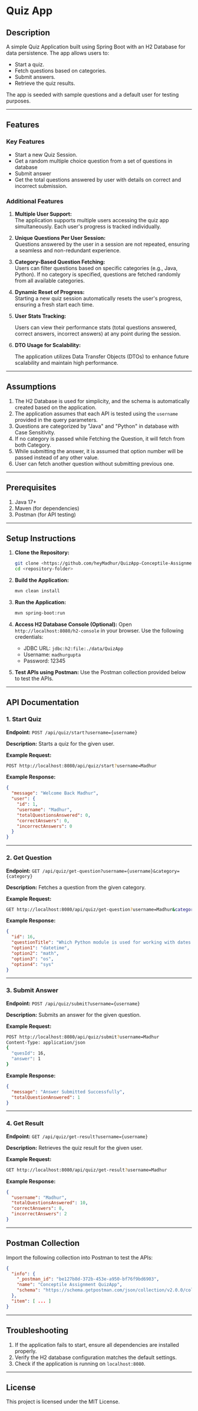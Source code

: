 # Quiz App

## Description
A simple Quiz Application built using Spring Boot with an H2 Database for data persistence. The app allows users to:

- Start a quiz.
- Fetch questions based on categories.
- Submit answers.
- Retrieve the quiz results.

The app is seeded with sample questions and a default user for testing purposes.

---

## Features
### Key Features
- Start a new Quiz Session.
- Get a random multiple choice question from a set of questions in database
- Submit answer
- Get the total questions answered by user with details on correct and incorrect submission.


### Additional Features
1. **Multiple User Support:**  
   The application supports multiple users accessing the quiz app simultaneously. Each user's progress is tracked individually.

2. **Unique Questions Per User Session:**  
   Questions answered by the user in a session are not repeated, ensuring a seamless and non-redundant experience.

3. **Category-Based Question Fetching:**  
   Users can filter questions based on specific categories (e.g., Java, Python). If no category is specified, questions are fetched randomly from all available categories.

4. **Dynamic Reset of Progress:**  
   Starting a new quiz session automatically resets the user's progress, ensuring a fresh start each time.
5. **User Stats Tracking:**

   Users can view their performance stats (total questions answered, correct answers, incorrect answers) at any point during the session.

6. **DTO Usage for Scalability:**

   The application utilizes Data Transfer Objects (DTOs) to enhance future scalability and maintain high performance.


---

## Assumptions
1. The H2 Database is used for simplicity, and the schema is automatically created based on the application.
2. The application assumes that each API is tested using the `username` provided in the query parameters.
3. Questions are categorized by "Java" and "Python" in database with Case Sensitivity. 
4. If no category is passed while Fetching the Question, it will fetch from both Category.
5. While submitting the answer, it is assumed that option number will be passed instead of any other value.
6. User can fetch another question without submitting previous one.

---

## Prerequisites
1. Java 17+
2. Maven (for dependencies)
3. Postman (for API testing)

---

## Setup Instructions

1. **Clone the Repository:**
   ```bash
   git clone <https://github.com/heyMadhur/QuizApp-Conceptile-Assignment.git>
   cd <repository-folder>
   ```

2. **Build the Application:**
   ```bash
   mvn clean install
   ```

3. **Run the Application:**
   ```bash
   mvn spring-boot:run
   ```

4. **Access H2 Database Console (Optional):**
   Open `http://localhost:8080/h2-console` in your browser. Use the following credentials:
    - JDBC URL: `jdbc:h2:file:./data/QuizApp`
    - Username: `madhurgupta`
    - Password: 12345

5. **Test APIs using Postman:**
   Use the Postman collection provided below to test the APIs.

---

## API Documentation

### 1. Start Quiz
**Endpoint:** `POST /api/quiz/start?username={username}`

**Description:** Starts a quiz for the given user.

**Example Request:**
```bash
POST http://localhost:8080/api/quiz/start?username=Madhur
```

**Example Response:**
```json
{
  "message": "Welcome Back Madhur",
  "user": {
    "id": 1,
    "username": "Madhur",
    "totalQuestionsAnswered": 0,
    "correctAnswers": 0,
    "incorrectAnswers": 0
  }
}
```

---

### 2. Get Question
**Endpoint:** `GET /api/quiz/get-question?username={username}&category={category}`

**Description:** Fetches a question from the given category.

**Example Request:**
```bash
GET http://localhost:8080/api/quiz/get-question?username=Madhur&category=Python
```

**Example Response:**
```json
{
  "id": 16,
  "questionTitle": "Which Python module is used for working with dates and times?",
  "option1": "datetime",
  "option2": "math",
  "option3": "os",
  "option4": "sys"
}
```

---

### 3. Submit Answer
**Endpoint:** `POST /api/quiz/submit?username={username}`

**Description:** Submits an answer for the given question.

**Example Request:**
```bash
POST http://localhost:8080/api/quiz/submit?username=Madhur
Content-Type: application/json
{
  "quesId": 16,
  "answer": 1
}
```

**Example Response:**
```json
{
  "message": "Answer Submitted Successfully",
  "totalQuestionAnswered": 1
}
```

---

### 4. Get Result
**Endpoint:** `GET /api/quiz/get-result?username={username}`

**Description:** Retrieves the quiz result for the given user.

**Example Request:**
```bash
GET http://localhost:8080/api/quiz/get-result?username=Madhur
```

**Example Response:**
```json
{
  "username": "Madhur",
  "totalQuestionsAnswered": 10,
  "correctAnswers": 8,
  "incorrectAnswers": 2
}
```

---

## Postman Collection
Import the following collection into Postman to test the APIs:

```json
{
  "info": {
    "_postman_id": "be127b8d-372b-453e-a950-bf76f9bd6903",
    "name": "Conceptile Assignment QuizApp",
    "schema": "https://schema.getpostman.com/json/collection/v2.0.0/collection.json"
  },
  "item": [ ... ]
}
```

---

## Troubleshooting

1. If the application fails to start, ensure all dependencies are installed properly.
2. Verify the H2 database configuration matches the default settings.
3. Check if the application is running on `localhost:8080`.

---

## License
This project is licensed under the MIT License.
